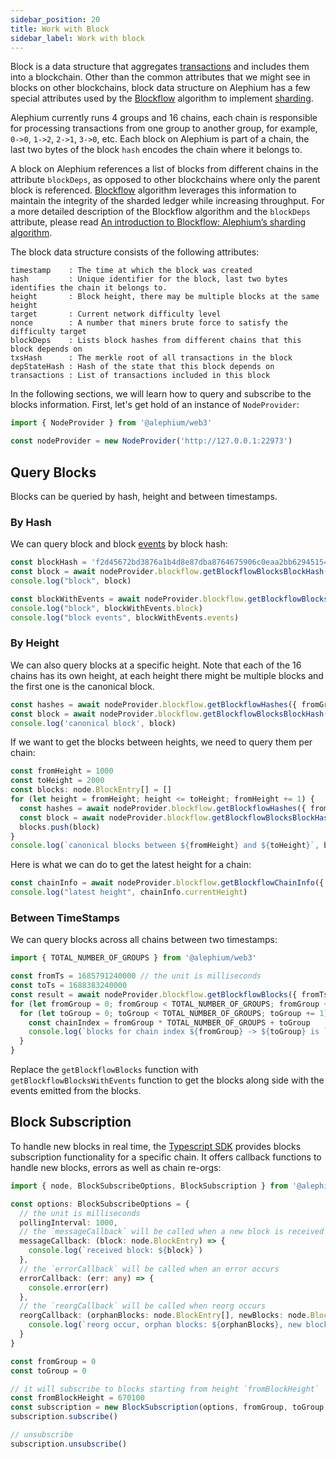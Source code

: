 ```yaml
---
sidebar_position: 20
title: Work with Block
sidebar_label: Work with block
---
```


Block is a data structure that aggregates
[transactions](./transaction.md) and includes them into a
blockchain. Other than the common attributes that we might see
in blocks on other blockchains, block data structure on Alephium has a
few special attributes used by the [Blockflow](/misc/content/#)
algorithm to implement [sharding](/misc/glossary.md#sharding).


Alephium currently runs 4 groups and 16 chains, each chain is
responsible for processing transactions from one group to another
group, for example, `0->0`, `1->2`, `2->1`, `3->0`, etc. Each block on
Alephium is part of a chain, the last two bytes of the block `hash`
encodes the chain where it belongs to.

A block on Alephium references a list of blocks from different chains
in the attribute `blockDeps`, as opposed to other blockchains where
only the parent block is referenced. [Blockflow](/misc/content/#)
algorithm leverages this information to maintain the integrity of the
sharded ledger while increasing throughput. For a more detailed
description of the Blockflow algorithm and the `blockDeps` attribute,
please read [An introduction to Blockflow: Alephium’s sharding
algorithm](https://medium.com/@alephium/an-introduction-to-blockflow-alephiums-sharding-algorithm-bbbf318c3402).

The block data structure consists of the following attributes:

```
timestamp    : The time at which the block was created
hash         : Unique identifier for the block, last two bytes identifies the chain it belongs to.
height       : Block height, there may be multiple blocks at the same height
target       : Current network difficulty level
nonce        : A number that miners brute force to satisfy the difficulty target
blockDeps    : Lists block hashes from different chains that this block depends on
txsHash      : The merkle root of all transactions in the block
depStateHash : Hash of the state that this block depends on
transactions : List of transactions included in this block
```

In the following sections, we will learn how to query and subscribe to
the blocks information. First, let's get hold of an instance of
`NodeProvider`:

```typescript
import { NodeProvider } from '@alephium/web3'

const nodeProvider = new NodeProvider('http://127.0.0.1:22973')
```

## Query Blocks

Blocks can be queried by hash, height and between timestamps.

### By Hash

We can query block and block [events](./events.md) by block hash:

```typescript
const blockHash = 'f2d45672bd3876a1b4d8e87dba8764675906c0eaa2bb62945154f9783e0395c0'
const block = await nodeProvider.blockflow.getBlockflowBlocksBlockHash(blockHash)
console.log("block", block)

const blockWithEvents = await nodeProvider.blockflow.getBlockflowBlocksWithEventsBlockHash(blockHash)
console.log("block", blockWithEvents.block)
console.log("block events", blockWithEvents.events)
```

### By Height

We can also query blocks at a specific height. Note that each of the
16 chains has its own height, at each height there might be
multiple blocks and the first one is the canonical block.

```typescript
const hashes = await nodeProvider.blockflow.getBlockflowHashes({ fromGroup: 0, toGroup: 0, height })
const block = await nodeProvider.blockflow.getBlockflowBlocksBlockHash(hashes[0])
console.log('canonical block', block)
```

If we want to get the blocks between heights, we need to query them per
chain:

```typescript
const fromHeight = 1000
const toHeight = 2000
const blocks: node.BlockEntry[] = []
for (let height = fromHeight; height <= toHeight; fromHeight += 1) {
  const hashes = await nodeProvider.blockflow.getBlockflowHashes({ fromGroup: 0, toGroup: 0, height })
  const block = await nodeProvider.blockflow.getBlockflowBlocksBlockHash(hashes[0])
  blocks.push(block)
}
console.log(`canonical blocks between ${fromHeight} and ${toHeight}`, blocks)
```

Here is what we can do to get the latest height for a chain:

```typescript
const chainInfo = await nodeProvider.blockflow.getBlockflowChainInfo({ fromGroup: 0, toGroup: 0 })
console.log("latest height", chainInfo.currentHeight)
```

### Between TimeStamps

We can query blocks across all chains between two timestamps:

```typescript
import { TOTAL_NUMBER_OF_GROUPS } from '@alephium/web3'

const fromTs = 1685791240000 // the unit is milliseconds
const toTs = 1688383240000
const result = await nodeProvider.blockflow.getBlockflowBlocks({ fromTs, toTs })
for (let fromGroup = 0; fromGroup < TOTAL_NUMBER_OF_GROUPS; fromGroup += 1) {
  for (let toGroup = 0; toGroup < TOTAL_NUMBER_OF_GROUPS; toGroup += 1) {
    const chainIndex = fromGroup * TOTAL_NUMBER_OF_GROUPS + toGroup
    console.log(`blocks for chain index ${fromGroup} -> ${toGroup} is `, result.blocks[chainIndex])
  }
}
```

Replace the `getBlockflowBlocks` function with
`getBlockflowBlocksWithEvents` function to get the blocks along side
with the events emitted from the blocks.

## Block Subscription

To handle new blocks in real time, the [Typescript
SDK](/sdk/getting-started) provides blocks subscription functionality
for a specific chain. It offers callback functions to handle new
blocks, errors as well as chain re-orgs:

```typescript
import { node, BlockSubscribeOptions, BlockSubscription } from '@alephium/web3'

const options: BlockSubscribeOptions = {
  // the unit is milliseconds
  pollingInterval: 1000,
  // the `messageCallback` will be called when a new block is received
  messageCallback: (block: node.BlockEntry) => {
    console.log(`received block: ${block}`)
  },
  // the `errorCallback` will be called when an error occurs
  errorCallback: (err: any) => {
    console.error(err)
  },
  // the `reorgCallback` will be called when reorg occurs 
  reorgCallback: (orphanBlocks: node.BlockEntry[], newBlocks: node.BlockEntry[]) => {
    console.log(`reorg occur, orphan blocks: ${orphanBlocks}, new blocks: ${newBlocks}`)
  }
}

const fromGroup = 0
const toGroup = 0

// it will subscribe to blocks starting from height `fromBlockHeight`
const fromBlockHeight = 670100
const subscription = new BlockSubscription(options, fromGroup, toGroup, fromBlockHeight)
subscription.subscribe()

// unsubscribe
subscription.unsubscribe()
```